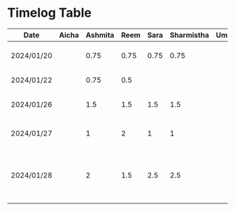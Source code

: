 # Timelog Table

| Date       | Aicha | Ashmita | Reem   | Sara     | Sharmistha | Uma  | Task                     |
|------------|-------|---------|------- |----------| ---------- | ---  | ------------------------ |
| 2024/01/20 |       | 0.75    |0.75    | 0.75     | 0.75       |      | Project Topic Discussion |
| 2024/01/22 |       | 0.75    |0.5     |          |            |      | Project Discussion       |
| 2024/01/26 |       | 1.5     |1.5     | 1.5      | 1.5        |      | Deliverable 1 Discussion |
| 2024/01/27 |       | 1       |2       | 1        | 1          |      | Worked on Deliverable 1  |
| 2024/01/28 |       | 2       |1.5     | 2.5      | 2.5        |      | D1 Presentation editing, UI design, app theme and logo |
